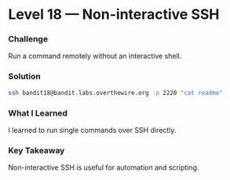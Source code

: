 # Level 18 — Non-interactive SSH

### Challenge
Run a command remotely without an interactive shell.

### Solution
```bash
ssh bandit18@bandit.labs.overthewire.org -p 2220 "cat readme"
```

### What I Learned
I learned to run single commands over SSH directly.

### Key Takeaway
Non-interactive SSH is useful for automation and scripting.
